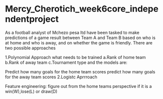 # Mercy_Cherotich_week6core_independentproject
As a football analyst of Mchezo pesa ltd have been tasked to make predictions of a game result between Team A and Team B based on who is at home and who is away, and on whether the game is friendly. There are two possible approaches

1.Polynomial Approach what needs to be trained a.Rank of home team b.Rank of away team c.Tournament type and the models are:

Predict how many goals for the home team scores
predict how many goals for the away team scores
2.Logistc Aprrroach

Feature engineering: figure out from the home teams perspective if it is a win(W),lose(L) or draw(D)
